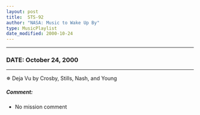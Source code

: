 ```yaml
---
layout: post
title:  STS-92
author: "NASA: Music to Wake Up By"
type: MusicPlaylist
date_modified: 2000-10-24
---
```


----
### DATE: October 24, 2000
----
✵ Deja Vu by Crosby, Stills, Nash, and Young

##### Comment:
* No mission comment
